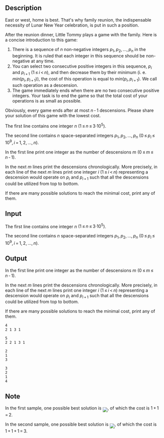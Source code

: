 ## Description

<div><p><span class="tex-font-style-it">East or west, home is best. That's why family reunion, the indispensable necessity of Lunar New Year celebration, is put in such a position.</span></p><p>After the reunion dinner, Little Tommy plays a game with the family. Here is a concise introduction to this game: </p><ol> <li> There is a sequence of <span class="tex-span"><i>n</i></span> non-negative integers <span class="tex-span"><i>p</i><sub class="lower-index">1</sub>, <i>p</i><sub class="lower-index">2</sub>, ..., <i>p</i><sub class="lower-index"><i>n</i></sub></span> in the beginning. It is ruled that each integer in this sequence should be non-negative <span class="tex-font-style-bf">at any time</span>. </li><li> You can select two <span class="tex-font-style-bf">consecutive positive</span> integers in this sequence, <span class="tex-span"><i>p</i><sub class="lower-index"><i>i</i></sub></span> and <span class="tex-span"><i>p</i><sub class="lower-index"><i>i</i> + 1</sub></span> <span class="tex-span">(1 ≤ <i>i</i> &lt; <i>n</i>)</span>, and then decrease them by their minimum (i.&nbsp;e. <span class="tex-span"><i>min</i>(<i>p</i><sub class="lower-index"><i>i</i></sub>, <i>p</i><sub class="lower-index"><i>i</i> + 1</sub>)</span>), the cost of this operation is equal to <span class="tex-span"><i>min</i>(<i>p</i><sub class="lower-index"><i>i</i></sub>, <i>p</i><sub class="lower-index"><i>i</i> + 1</sub>)</span>. We call such operation as a <span class="tex-font-style-it">descension</span>. </li><li> The game immediately ends when there are no two consecutive positive integers. Your task is to end the game so that the total cost of your operations is as small as possible. </li></ol><p>Obviously, every game ends after at most <span class="tex-span"><i>n</i> - 1</span> descensions. Please share your solution of this game with the lowest cost.</p></div><div class="input-specification"><p>The first line contains one integer <span class="tex-span"><i>n</i></span> <span class="tex-span">(1 ≤ <i>n</i> ≤ 3·10<sup class="upper-index">5</sup>)</span>.</p><p>The second line contains <span class="tex-span"><i>n</i></span> space-separated integers <span class="tex-span"><i>p</i><sub class="lower-index">1</sub>, <i>p</i><sub class="lower-index">2</sub>, ..., <i>p</i><sub class="lower-index"><i>n</i></sub></span> <span class="tex-span">(0 ≤ <i>p</i><sub class="lower-index"><i>i</i></sub> ≤ 10<sup class="upper-index">9</sup>, <i>i</i> = 1, 2, ..., <i>n</i>)</span>.</p></div><div class="output-specification"><p>In the first line print one integer as the number of descensions <span class="tex-span"><i>m</i></span> <span class="tex-span">(0 ≤ <i>m</i> ≤ <i>n</i> - 1)</span>.</p><p>In the next <span class="tex-span"><i>m</i></span> lines print the descensions chronologically. More precisely, in each line of the next <span class="tex-span"><i>m</i></span> lines print one integer <span class="tex-span"><i>i</i></span> <span class="tex-span">(1 ≤ <i>i</i> &lt; <i>n</i>)</span> representing a descension would operate on <span class="tex-span"><i>p</i><sub class="lower-index"><i>i</i></sub></span> and <span class="tex-span"><i>p</i><sub class="lower-index"><i>i</i> + 1</sub></span> such that all the descensions could be utilized from top to bottom.</p><p>If there are many possible solutions to reach the minimal cost, print any of them.</p></div>

## Input

<p>The first line contains one integer <span class="tex-span"><i>n</i></span> <span class="tex-span">(1 ≤ <i>n</i> ≤ 3·10<sup class="upper-index">5</sup>)</span>.</p><p>The second line contains <span class="tex-span"><i>n</i></span> space-separated integers <span class="tex-span"><i>p</i><sub class="lower-index">1</sub>, <i>p</i><sub class="lower-index">2</sub>, ..., <i>p</i><sub class="lower-index"><i>n</i></sub></span> <span class="tex-span">(0 ≤ <i>p</i><sub class="lower-index"><i>i</i></sub> ≤ 10<sup class="upper-index">9</sup>, <i>i</i> = 1, 2, ..., <i>n</i>)</span>.</p>

## Output

<p>In the first line print one integer as the number of descensions <span class="tex-span"><i>m</i></span> <span class="tex-span">(0 ≤ <i>m</i> ≤ <i>n</i> - 1)</span>.</p><p>In the next <span class="tex-span"><i>m</i></span> lines print the descensions chronologically. More precisely, in each line of the next <span class="tex-span"><i>m</i></span> lines print one integer <span class="tex-span"><i>i</i></span> <span class="tex-span">(1 ≤ <i>i</i> &lt; <i>n</i>)</span> representing a descension would operate on <span class="tex-span"><i>p</i><sub class="lower-index"><i>i</i></sub></span> and <span class="tex-span"><i>p</i><sub class="lower-index"><i>i</i> + 1</sub></span> such that all the descensions could be utilized from top to bottom.</p><p>If there are many possible solutions to reach the minimal cost, print any of them.</p>





```input1
4
2 1 3 1

```




```input2
5
2 2 1 3 1

```




```output1
2
1
3

```




```output2
3
2
1
4

```



## Note

<p>In the first sample, one possible best solution is <img align="middle" class="tex-formula" src="file://p7IbLzKi.png" style="max-width: 100.0%;max-height: 100.0%;">, of which the cost is <span class="tex-span">1 + 1 = 2</span>.</p><p>In the second sample, one possible best solution is <img align="middle" class="tex-formula" src="file://iMZ0DZLU.png" style="max-width: 100.0%;max-height: 100.0%;">, of which the cost is <span class="tex-span">1 + 1 + 1 = 3</span>.</p>
